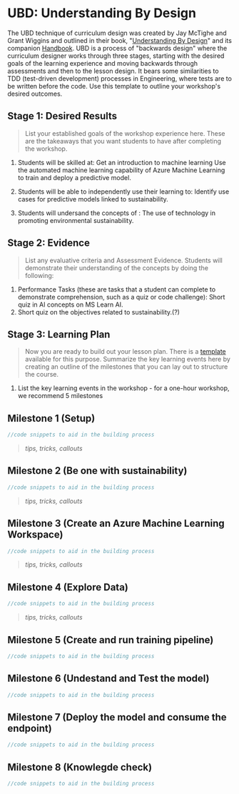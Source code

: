 
# UBD: Understanding By Design

The UBD technique of curriculum design was created by Jay McTighe and Grant Wiggins and outlined in their book, "[Understanding By Design](https://www.amazon.com/Understanding-Design-second-Grant-Wiggins/dp/B006NPF8D0/ref=sr_1_15?crid=26FTBZ6E9Q53K&keywords=understanding+by+design&qid=1636052567&sprefix=understanding+by+design%2Caps%2C94&sr=8-15)" and its companion [Handbook](https://1lib.us/book/910241/cd96e1). UBD is a process of "backwards design" where the curriculum designer works through three stages, starting with the desired goals of the learning experience and moving backwards through assessments and then to the lesson design. It bears some similarities to TDD (test-driven development) processes in Engineering, where tests are to be written before the code. Use this template to outline your workshop's desired outcomes.

## 

## Stage 1: Desired Results 

> List your established goals of the workshop experience here. These are the takeaways that you want students to have after completing the workshop.

1. Students will be skilled at: 
        Get an introduction to machine learning
        Use the automated machine learning capability of Azure Machine Learning to train and deploy a predictive model.
        
2. Students will be able to independently use their learning to:
        Identify use cases for predictive models linked to sustainability.

3. Students will undersand the concepts of : 
        The use of technology in promoting environmental sustainability. 

## Stage 2: Evidence

> List any evaluative criteria and Assessment Evidence. Students will demonstrate their understanding of the concepts by doing the following:
 
1. Performance Tasks (these are tasks that a student can complete to demonstrate comprehension, such as a quiz or code challenge): 
   Short quiz in AI concepts on MS Learn AI. 
2. Short quiz on the objectives related to sustainability.(?)

## Stage 3: Learning Plan

> Now you are ready to build out your lesson plan. There is a [template](./template/README.md) available for this purpose. Summarize the key learning events here by creating an outline of the milestones that you can lay out to structure the course.

1. List the key learning events in the workshop - for a one-hour workshop, we recommend 5 milestones

## Milestone 1 (Setup)

```javascript
//code snippets to aid in the building process
```

> *tips, tricks, callouts*

## Milestone 2 (Be one with sustainability)

```javascript
//code snippets to aid in the building process
```

> *tips, tricks, callouts*

## Milestone 3 (Create an Azure Machine Learning Workspace)

```javascript
//code snippets to aid in the building process
```

> *tips, tricks, callouts*

## Milestone 4 (Explore Data)

```javascript
//code snippets to aid in the building process
```

> *tips, tricks, callouts*

## Milestone 5 (Create and run training pipeline)

```javascript
//code snippets to aid in the building process
```

## Milestone 6 (Undestand and Test the model)

```javascript
//code snippets to aid in the building process
```
## Milestone 7 (Deploy the model and consume the endpoint)

```javascript
//code snippets to aid in the building process
```

## Milestone 8 (Knowlegde check)

```javascript
//code snippets to aid in the building process
```
